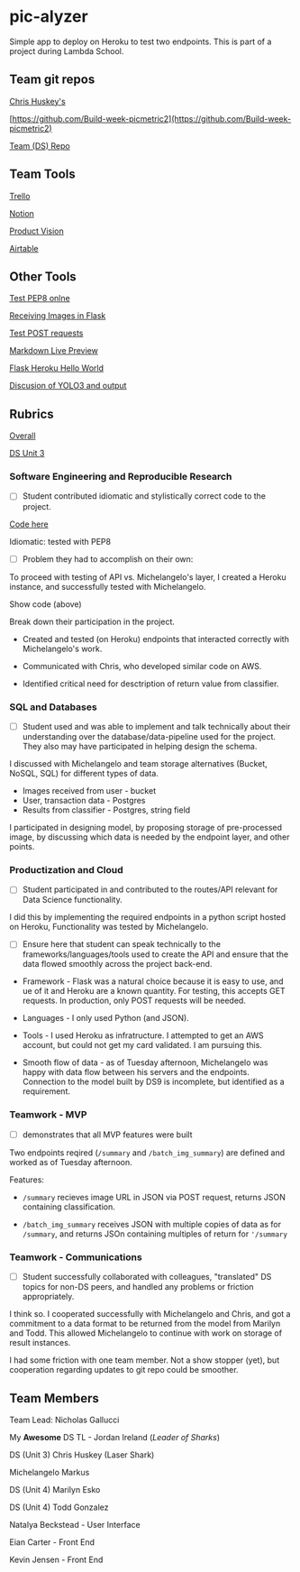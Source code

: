 # pic-alyzer
Simple app to deploy on Heroku to test two endpoints.  This is part of a project during Lambda School.


## Team git repos
[Chris Huskey's](https://github.com/chrishuskey/DS10_picmetric2/)

[https://github.com/Build-week-picmetric2](https://github.com/Build-week-picmetric2)

[Team (DS) Repo](https://github.com/picmetric/data-science)
 
## Team Tools
[Trello](https://trello.com/b/nBlbUZ5M/pic-metric-2)

[Notion](https://www.notion.so/6e719d512134435f8a89ca2862f8d3e7?v=6c8d3bd7bbcb44539f8659fc96caa906)

[Product Vision](https://docs.google.com/document/d/1ojPvd1FSEH8yWSFAFJezzLcXCEf7V1Lw4M7XT1sywzI/edit)

[Airtable](https://airtable.com/shrSnyzmYWdDO7c0G/tbl3bjvcax7pelQ2F/viwmaXfKAPEQyB01S/recWrKyK6b9FArml9?blocks=hide)


## Other Tools

[Test PEP8 onlne](http://pep8online.com/)

[Receiving Images in Flask](http://www.patricksoftwareblog.com/receiving-files-with-a-flask-rest-api/)

[Test POST requests](https://docs.postman-echo.com/?version=latest)

[Markdown Live Preview](https://markdownlivepreview.com/)

[Flask Heroku Hello World](https://hidenobu-tokuda.com/how-to-build-a-hello-world-web-application-using-flask-and-deploy-it-to-heroku/)

[Discusion of YOLO3 and output](https://www.aiproblog.com/index.php/2019/05/26/how-to-perform-object-detection-with-yolov3-in-keras/)



## Rubrics
[Overall](https://www.notion.so/Build-Week-Project-Rubrics-c0783f6d9b7e435f9ce47e8cd2d0ee3b)

[DS Unit 3](https://www.notion.so/Data-Science-Unit-3-3289d37e99924262bca2a1f7d0292f51)

### Software Engineering and Reproducible Research

- [ ] Student contributed idiomatic and stylistically correct code to the project. 

[Code here](https://github.com/gptix/pic-alyzer/)

Idiomatic: tested with PEP8

- [ ] Problem they had to accomplish on their own: 

To proceed with testing of API vs. Michelangelo's layer, I created a Heroku instance, and successfully tested with Michelangelo.

Show code (above)

Break down their participation in the project.

- Created and tested (on Heroku) endpoints that interacted correctly with Michelangelo's work.

- Communicated with Chris, who developed similar code on AWS.

- Identified critical need for desctription of return value from classifier.

### SQL and Databases

- [ ] Student used and was able to implement and talk technically about their understanding over the database/data-pipeline used for the project. They also may have participated in helping design the schema.

I discussed with Michelangelo and team storage alternatives (Bucket, NoSQL, SQL) for different types of data.

- Images received from user - bucket
- User, transaction data - Postgres
- Results from classifier - Postgres, string field

I participated in designing model, by proposing storage of pre-processed image, by discussing which data is needed by the endpoint layer, and other points.

### Productization and Cloud

- [ ] Student participated in and contributed to the routes/API relevant for Data Science functionality. 

I did this by implementing the required endpoints in a python script hosted on Heroku, Functionality was tested by Michelangelo.

- [ ] Ensure here that student can speak technically to the frameworks/languages/tools used to create the API and ensure that the data flowed smoothly across the project back-end.

- Framework - Flask was a natural choice because it is easy to use, and ue of it and Heroku are a known quantity. For testing, this accepts GET requests.  In production, only POST requests will be needed.

- Languages - I only used Python (and JSON).

- Tools - I used Heroku as infratructure. I attempted to get an AWS account, but could not get my card validated. I am pursuing this.

- Smooth flow of data - as of Tuesday afternoon, Michelangelo was happy with data flow between his servers and the endpoints. Connection to the model built by DS9 is incomplete, but identified as a requirement.

### Teamwork - MVP

- [ ] demonstrates that all MVP features were built

Two endpoints reqired (`/summary` and `/batch_img_summary`) are defined and worked as of Tuesday afternoon.

Features: 

- `/summary` recieves image URL in JSON via POST request, returns JSON containing classification.

- `/batch_img_summary` receives JSON with multiple copies of data as for `/summary`, and returns JSOn containing multiples of return for `'/summary`

### Teamwork - Communications

- [ ] Student successfully collaborated with colleagues, "translated" DS topics for non-DS peers, and handled any problems or friction appropriately.

I think so.  I cooperated successfully with Michelangelo and Chris, and got a commitment to a data format to be returned from the model from Marilyn and Todd. This allowed Michelangelo to continue with work on storage of result instances.

I had some friction with one team member. Not a show stopper (yet), but cooperation regarding updates to git repo could be smoother.


## Team Members

Team Lead: Nicholas Gallucci

My **Awesome** DS TL - Jordan Ireland (*Leader of Sharks*)

DS (Unit 3) Chris Huskey (Laser Shark)

Michelangelo Markus

DS (Unit 4) Marilyn Esko 

DS (Unit 4) Todd Gonzalez

Natalya Beckstead - User Interface

Eian Carter - Front End

Kevin Jensen -  Front End
